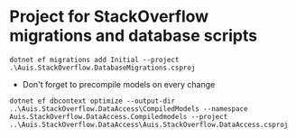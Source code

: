 ﻿# Project for StackOverflow migrations and database scripts

```shell
dotnet ef migrations add Initial --project .\Auis.StackOverflow.DatabaseMigrations.csproj
```

- Don't forget to precompile models on every change

``` shell
dotnet ef dbcontext optimize --output-dir ..\Auis.StackOverflow.DataAccess\CompiledModels --namespace Auis.StackOverflow.DataAccess.Compiledmodels --project ..\Auis.StackOverflow.DataAccess\Auis.StackOverflow.DataAccess.csproj
```
